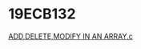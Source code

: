 # 19ECB132
[ADD,DELETE,MODIFY IN AN ARRAY.c](https://github.com/SatvikRushi/19ECB132/blob/main/add%20%2C%20delete%2Cmodify%20an%20element%20in%20the%20array.c)
